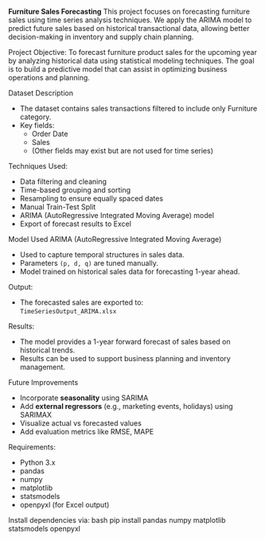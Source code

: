 **Furniture Sales Forecasting**
This project focuses on forecasting furniture sales using time series analysis techniques. We apply the ARIMA model to predict future sales based on historical transactional data, allowing better decision-making in inventory and supply chain planning.

Project Objective:
To forecast furniture product sales for the upcoming year by analyzing historical data using statistical modeling techniques. The goal is to build a predictive model that can assist in optimizing business operations and planning.

Dataset Description
- The dataset contains sales transactions filtered to include only Furniture category.
- Key fields:
  - Order Date
  - Sales
  - (Other fields may exist but are not used for time series)

Techniques Used:
- Data filtering and cleaning
- Time-based grouping and sorting
- Resampling to ensure equally spaced dates
- Manual Train-Test Split
- ARIMA (AutoRegressive Integrated Moving Average) model
- Export of forecast results to Excel

Model Used
ARIMA (AutoRegressive Integrated Moving Average)
   - Used to capture temporal structures in sales data.
   - Parameters `(p, d, q)` are tuned manually.
   - Model trained on historical sales data for forecasting 1-year ahead.

Output:
- The forecasted sales are exported to:  
  `TimeSeriesOutput_ARIMA.xlsx`

Results:
- The model provides a 1-year forward forecast of sales based on historical trends.
- Results can be used to support business planning and inventory management.

Future Improvements
- Incorporate **seasonality** using SARIMA
- Add **external regressors** (e.g., marketing events, holidays) using SARIMAX
- Visualize actual vs forecasted values
- Add evaluation metrics like RMSE, MAPE

Requirements:
- Python 3.x
- pandas
- numpy
- matplotlib
- statsmodels
- openpyxl (for Excel output)

Install dependencies via:
bash
pip install pandas numpy matplotlib statsmodels openpyxl
